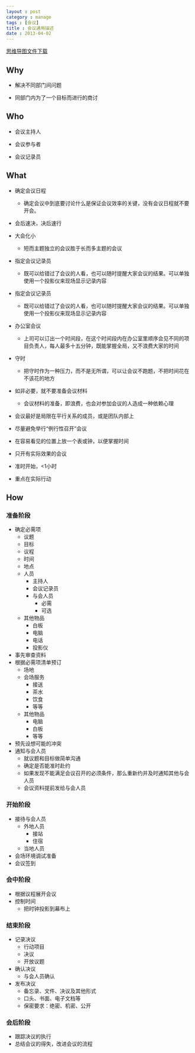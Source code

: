```yaml
---
layout : post
category : manage
tags : [会议]
title : 会议通用描述
date : 2013-04-02
---
```

[思维导图文件下载](https://docs.google.com/file/d/0B1DrsqrLRzeIcmRBcTFCRFBkU0k/edit?usp=sharing)

## Why

- 解决不同部门间问题


- 同部门内为了一个目标而进行的商讨

## Who


- 会议主持人


- 会议参与者


- 会议记录员

## What


- 确定会议日程

    - 确定会议中到底要讨论什么是保证会议效率的关键，没有会议日程就不要开会。

- 会后速决，决后速行


- 大会化小

    - 短而主题独立的会议胜于长而多主题的会议

- 指定会议记录员

    - 既可以给错过了会议的人看，也可以随时提醒大家会议的结果。可以单独使用一个投影仪来现场显示记录内容

- 指定会议记录员

    - 既可以给错过了会议的人看，也可以随时提醒大家会议的结果。可以单独使用一个投影仪来现场显示记录内容

- 办公室会议

    - 上司可以订出一个时间段，在这个时间段内在办公室里顺序会见不同的项目负责人，每人最多十五分钟，既能掌握全局，又不浪费大家的时间

- 守时

    - 把守时作为一种压力，而不是无所谓，可以让会议不跑题，不把时间花在不该花的地方

- 如非必要，就不要准备会议材料

    - 会议材料的准备，即浪费，也会对参加会议的人造成一种依赖心理

- 会议最好是局限在平行关系的成员，或是团队内部上


- 尽量避免举行“例行性召开”会议


- 在容易看见的位置上放一个表或钟，以便掌握时间


- 只开有实际效果的会议


- 准时开始，<1小时


- 重点在实际行动

## How


### 准备阶段

- 确定必需项
    - 议题
    - 目标
    - 议程
    - 时间
    - 地点
    - 人员
        - 主持人
        - 会议记录员
        - 与会人员
            - 必需
            - 可选
    - 其他物品
        - 白板
        - 电脑
        - 电话
        - 投影仪
- 事先审查资料
- 根据必需项清单预订
    - 场地
    - 会场服务
        - 接送
        - 茶水
        - 饮食
        - 等等
    - 其他物品
        - 电脑
        - 白板
        - 等等
- 预先设想可能的冲突
- 通知与会人员
    - 就议题和目标做简单沟通
    - 确定是否能准时赴约
    - 如果发现不能满足会议召开的必须条件，那么重新约并及时通知其他与会人员
    - 会议资料提前发给与会人员

### 开始阶段

- 接待与会人员
    - 外地人员
        - 接站
        - 住宿
    - 当地人员
- 会场环境调试准备
- 会议签到

### 会中阶段

- 根据议程展开会议
- 控制时间
    - 把时钟投影到幕布上

### 结束阶段

- 记录决议
    - 行动项目
    - 决议
    - 开放议题
- 确认决议
    - 与会人员确认
- 发布决议
    - 备忘录、文件、决议及其他形式
    - 口头、书面、电子文档等
    - 保密要求：绝密、机密、公开

### 会后阶段

- 跟踪决议的执行
- 总结会议的得失，改进会议的流程